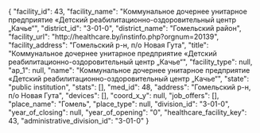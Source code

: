 {
    "facility_id": 43,
    "facility_name": "Коммунальное дочернее унитарное предприятие «Детский реабилитационно-оздоровительный центр „Качье“",
    "district_id": "3-01-0",
    "district_name": "Гомельский район",
    "facility_url": "http:\/\/healthcare.by\/instinfo.php?orgnum=20139",
    "facility_address": "Гомельский р-н, п\/о Новая Гута",
    "title": "Коммунальное дочернее унитарное предприятие «Детский реабилитационно-оздоровительный центр „Качье“",
    "facility_type": null,
    "ap_1": null,
    "name": "Коммунальное дочернее унитарное предприятие «Детский реабилитационно-оздоровительный центр „Качье“",
    "state": "public institution",
    "stats": [],
    "med_id": 48,
    "address": "Гомельский р-н, п\/о Новая Гута",
    "devices": [],
    "coord_x_y": null,
    "job_offers": [],
    "place_name": "Гомель",
    "place_type": null,
    "division_id": "3-01-0",
    "year_of_closing": null,
    "year_of_opening": "0",
    "healthcare_facility_key": 43,
    "administrative_division_id": "3-01-0"
}